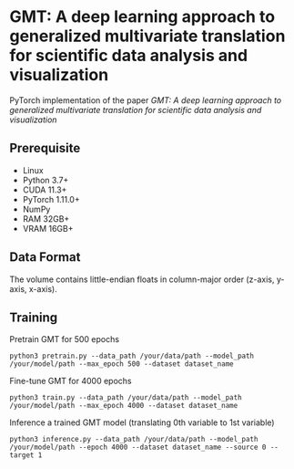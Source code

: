 # GMT: A deep learning approach to generalized multivariate translation for scientific data analysis and visualization

PyTorch implementation of the paper _GMT: A deep learning approach to generalized multivariate translation for scientific data analysis and visualization_

## Prerequisite

* Linux
* Python 3.7+
* CUDA 11.3+
* PyTorch 1.11.0+
* NumPy
* RAM 32GB+
* VRAM 16GB+

## Data Format
The volume contains little-endian floats in column-major order (z-axis, y-axis, x-axis).

## Training
Pretrain GMT for 500 epochs  
```
python3 pretrain.py --data_path /your/data/path --model_path /your/model/path --max_epoch 500 --dataset dataset_name
```

Fine-tune GMT for 4000 epochs  
```
python3 train.py --data_path /your/data/path --model_path /your/model/path --max_epoch 4000 --dataset dataset_name
```

Inference a trained GMT model (translating 0th variable to 1st variable)
```
python3 inference.py --data_path /your/data/path --model_path /your/model/path --epoch 4000 --dataset dataset_name --source 0 --target 1
```
